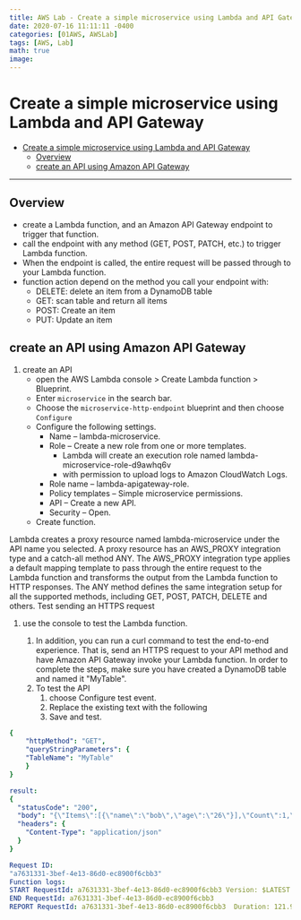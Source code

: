 ```yaml
---
title: AWS Lab - Create a simple microservice using Lambda and API Gateway
date: 2020-07-16 11:11:11 -0400
categories: [01AWS, AWSLab]
tags: [AWS, Lab]
math: true
image:
---
```




# Create a simple microservice using Lambda and API Gateway

- [Create a simple microservice using Lambda and API Gateway](#create-a-simple-microservice-using-lambda-and-api-gateway)
  - [Overview](#overview)
  - [create an API using Amazon API Gateway](#create-an-api-using-amazon-api-gateway)

---

## Overview

- create a Lambda function, and an Amazon API Gateway endpoint to trigger that function.
- call the endpoint with any method (GET, POST, PATCH, etc.) to trigger Lambda function.
- When the endpoint is called, the entire request will be passed through to your Lambda function.
- function action depend on the method you call your endpoint with:
   - DELETE: delete an item from a DynamoDB table
   - GET: scan table and return all items
   - POST: Create an item
   - PUT: Update an item

## create an API using Amazon API Gateway

1. create an API
   - open the AWS Lambda console > Create Lambda function > Blueprint.
   - Enter `microservice` in the search bar.
   - Choose the `microservice-http-endpoint` blueprint and then choose `Configure`
   - Configure the following settings.
     - Name – lambda-microservice.
     - Role – Create a new role from one or more templates.
       - Lambda will create an execution role named lambda-microservice-role-d9awhq6v
       - with permission to upload logs to Amazon CloudWatch Logs.
     - Role name – lambda-apigateway-role.
     - Policy templates – Simple microservice permissions.
     - API – Create a new API.
     - Security – Open.
   - Create function.

Lambda creates a proxy resource named lambda-microservice under the API name you selected.
A proxy resource has an AWS_PROXY integration type and a catch-all method ANY. The AWS_PROXY integration type applies a default mapping template to pass through the entire request to the Lambda function and transforms the output from the Lambda function to HTTP responses. The ANY method defines the same integration setup for all the supported methods, including GET, POST, PATCH, DELETE and others.
Test sending an HTTPS request

1. use the console to test the Lambda function.

   1. In addition, you can run a curl command to test the end-to-end experience. That is, send an HTTPS request to your API method and have Amazon API Gateway invoke your Lambda function. In order to complete the steps, make sure you have created a DynamoDB table and named it "MyTable".
   2. To test the API
      1. choose Configure test event.
      2. Replace the existing text with the following
      3. Save and test.

```YAML
{
	"httpMethod": "GET",
	"queryStringParameters": {
	"TableName": "MyTable"
    }
}

result:
{
  "statusCode": "200",
  "body": "{\"Items\":[{\"name\":\"bob\",\"age\":\"26\"}],\"Count\":1,\"ScannedCount\":1}",
  "headers": {
    "Content-Type": "application/json"
  }
}

Request ID:
"a7631331-3bef-4e13-86d0-ec8900f6cbb3"
Function logs:
START RequestId: a7631331-3bef-4e13-86d0-ec8900f6cbb3 Version: $LATEST
END RequestId: a7631331-3bef-4e13-86d0-ec8900f6cbb3
REPORT RequestId: a7631331-3bef-4e13-86d0-ec8900f6cbb3	Duration: 121.95 ms	Billed Duration: 200 ms	Memory Size: 512 MB	Max Memory Used: 89 MB
```
